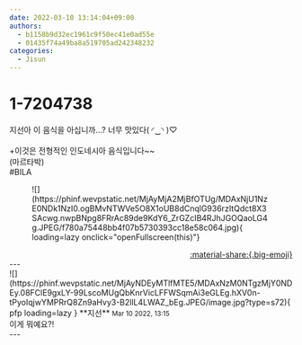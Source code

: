 ```yaml
---
date: 2022-03-10 13:14:04+09:00
authors:
  - b1158b9d32ec1961c9f50ec41e0ad55e
  - 01435f74a49ba8a519705ad242348232
categories:
  - Jisun
---
```


# 1-7204738

<div class="post-container" markdown="1">
<div class="content-container md-sidebar__scrollwrap" markdown="1">

지선아 이 음식을 아십니까...? 너무 맛있다( ◜‿◝ )♡ <br><br>+이것은 전형적인 인도네시아 음식입니다~~<br>(마르타박)<br>\#BILA
<figure markdown="1">
![](https://phinf.wevpstatic.net/MjAyMjA2MjBfOTUg/MDAxNjU1NzE0NDk1NzI0.ogBMvNTWVe5O8X1oUB8dCnqlG936rzItQdct8X3SAcwg.nwpBNpg8FRrAc89de9KdY6_ZrGZcIB4RJhJGOQaoLG4g.JPEG/f780a75448bb4f07b5730393cc18e58c064.jpg){ loading=lazy onclick="openFullscreen(this)"}
</figure>


</div>
</div>

<div style="text-align: right;" markdown="1">
<a href="https://weverse.io/fromis9/fanpost/1-7204738" style="text-align: right;">:material-share:{.big-emoji}</a>
</div>
---

<div class="comments-container md-sidebar__scrollwrap" markdown="1">
<div class="comment" markdown="1">
<div class='id-container' markdown="1">
![](https://phinf.wevpstatic.net/MjAyNDEyMTlfMTE5/MDAxNzM0NTgzMjY0NDEy.08FClE9gxLY-99LscoMUgQbKnrVicLFFWSqmAi3eGLEg.hXV0n-tPyoIqjwYMPRrQ8Zn9aHvy3-B2llL4LWAZ_bEg.JPEG/image.jpg?type=s72){ pfp loading=lazy }
**<span class="artist">지선</span>** <small>Mar 10 2022, 13:15</small><br>
</div>
<div class='comment-body' markdown="1">
이게 뭐예요?!
</div>
</div>
</div>
---
